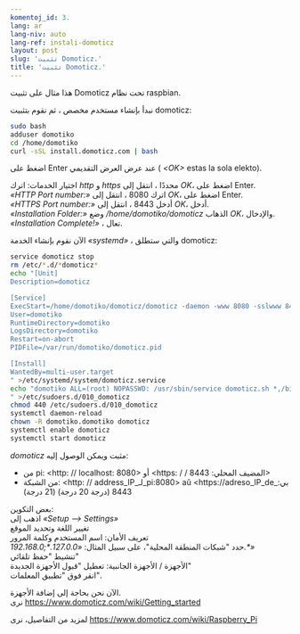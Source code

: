 ```yaml
---
komentoj_id: 3.
lang: ar
lang-niv: auto
lang-ref: instali-domoticz
layout: post
slug: 'تثبيت Domoticz.'
title: 'تثبيت Domoticz.'
---
```


هذا مثال على تثبيت Domoticz تحت نظام raspbian.

نبدأ بإنشاء مستخدم مخصص ، ثم نقوم بتثبيت domoticz:
```bash
sudo bash
adduser domotiko
cd /home/domotiko
curl -sSL install.domoticz.com | bash
```
اضغط على Enter عند عرض العرض التقديمي ( _\<OK>_ estas la sola elekto).  
  
  
اختيار الخدمات: اترك _http_ و _https_ محددًا ، انتقل إلى _OK_، اضغط على Enter.  
_«HTTP Port number:»_ اترك 8080 ، انتقل إلى _OK_، اضغط على Enter.  
_«HTTPS Port number:»_ أدخل 8443 ، انتقل إلى _OK_، أدخل.  
_«Installation Folder:»_   وضع   _/home/domotiko/domoticz_  الذهاب   _OK_، والإدخال.    
 _«Installation Complete!»_  ، تعال. 


الآن نقوم بإنشاء الخدمة _«systemd»_ ، والتي ستطلق domoticz:
```bash
service domoticz stop
rm /etc/*.d/*domoticz*
echo "[Unit]
Description=domoticz

[Service]
ExecStart=/home/domotiko/domoticz/domoticz -daemon -www 8080 -sslwww 8443 -pidfile /var/run/domotiko/domoticz.pid
User=domotiko
RuntimeDirectory=domotiko
LogsDirectory=domotiko
Restart=on-abort
PIDFile=/var/run/domotiko/domoticz.pid

[Install]
WantedBy=multi-user.target
" >/etc/systemd/system/domoticz.service
echo "domotiko ALL=(root) NOPASSWD: /usr/sbin/service domoticz.sh *,/bin/systemctl stop domoticz.service,/bin/systemctl start domoticz.service
" >/etc/sudoers.d/010_domoticz
chmod 440 /etc/sudoers.d/010_domoticz
systemctl daemon-reload
chown -R domotiko.domotiko domoticz
systemctl enable domoticz
systemctl start domoticz
```

_domoticz_ مثبت ويمكن الوصول إليه:
* من pi: <http: // localhost: 8080> أو <https: / / المضيف المحلي: 8443>
* من الشبكة: <http: // address_IP_لـ_pi:8080> aŭ <https://adreso_IP_de_بي: 8443 (درجة 20 درجة) (21 درجة)

بعض التكوين:  
اذهب إلى _«Setup --> Settings»_  
تغيير اللغة وتحديد الموقع  
تعريف الأمان: اسم المستخدم وكلمة المرور  
حدد "شبكات المنطقة المحلية"، على سبيل المثال: _«127.0.0.\*;192.168.0.*»_  
تنشيط "حفظ تلقائي"  
الأجهزة / الأجهزة الجانبية: تعطيل "قبول الأجهزة الجديدة"  
انقر فوق "تطبيق المعلمات".  

الآن نحن بحاجة إلى إضافة الأجهزة.  
نرى <https://www.domoticz.com/wiki/Getting_started>


لمزيد من التفاصيل،
نرى <https://www.domoticz.com/wiki/Raspberry_Pi>

